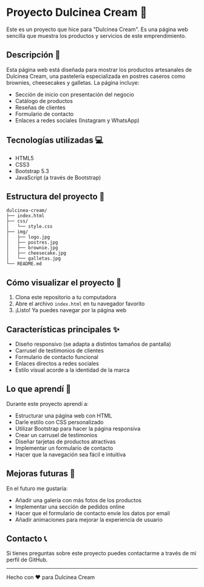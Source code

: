 # Proyecto Dulcinea Cream 🍰

Este es un proyecto que hice para "Dulcinea Cream". Es una página web sencilla que muestra los productos y servicios de este emprendimiento.

## Descripción 📝

Esta página web está diseñada para mostrar los productos artesanales de Dulcinea Cream, una pastelería especializada en postres caseros como brownies, cheesecakes y galletas. La página incluye:

- Sección de inicio con presentación del negocio
- Catálogo de productos
- Reseñas de clientes
- Formulario de contacto
- Enlaces a redes sociales (Instagram y WhatsApp)

## Tecnologías utilizadas 💻

- HTML5
- CSS3
- Bootstrap 5.3
- JavaScript (a través de Bootstrap)

## Estructura del proyecto 📂

```
dulcinea-cream/
├── index.html
├── css/
│   └── style.css
├── img/
│   ├── logo.jpg
│   ├── postres.jpg
│   ├── brownie.jpg
│   ├── cheesecake.jpg
│   └── galletas.jpg
└── README.md
```

## Cómo visualizar el proyecto 👀

1. Clona este repositorio a tu computadora
2. Abre el archivo `index.html` en tu navegador favorito
3. ¡Listo! Ya puedes navegar por la página web

## Características principales ✨

- Diseño responsivo (se adapta a distintos tamaños de pantalla)
- Carrusel de testimonios de clientes
- Formulario de contacto funcional
- Enlaces directos a redes sociales
- Estilo visual acorde a la identidad de la marca

## Lo que aprendí 🧠

Durante este proyecto aprendí a:
- Estructurar una página web con HTML
- Darle estilo con CSS personalizado
- Utilizar Bootstrap para hacer la página responsiva
- Crear un carrusel de testimonios
- Diseñar tarjetas de productos atractivas
- Implementar un formulario de contacto
- Hacer que la navegación sea fácil e intuitiva

## Mejoras futuras 🚀

En el futuro me gustaría:
- Añadir una galería con más fotos de los productos
- Implementar una sección de pedidos online
- Hacer que el formulario de contacto envíe los datos por email
- Añadir animaciones para mejorar la experiencia de usuario

## Contacto 📞

Si tienes preguntas sobre este proyecto puedes contactarme a través de mi perfil de GitHub.

---

Hecho con ❤️ para Dulcinea Cream